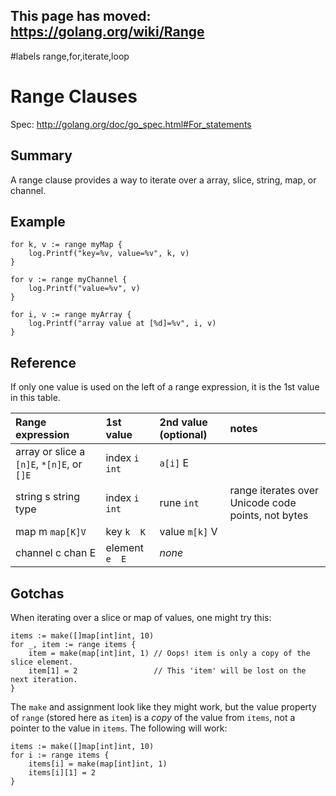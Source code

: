 ## This page has moved: https://golang.org/wiki/Range ##
#labels range,for,iterate,loop

# Range Clauses #

Spec: http://golang.org/doc/go_spec.html#For_statements

## Summary ##

A range clause provides a way to iterate over a array, slice, string, map, or channel.

## Example ##

```
for k, v := range myMap {
    log.Printf("key=%v, value=%v", k, v)
}

for v := range myChannel {
    log.Printf("value=%v", v)
}

for i, v := range myArray {
    log.Printf("array value at [%d]=%v", i, v)
}
```

## Reference ##

If only one value is used on the left of a range expression, it is the 1st value in this table.

| Range expression | 1st value | 2nd value (optional) | notes |
|:-----------------|:----------|:---------------------|:------|
| array or slice  a  `[n]E`, `*[n]E`, or `[]E`  | index    `i  int` |  `a[i]`       E |
| string          s  string type          | index    `i  int` |   rune  `int` | range iterates over Unicode code points, not bytes |
| map             m  `map[K]V`              | key      `k  K` | value  `m[k]`       V |
| channel         c  chan E               | element  `e  E` | _none_ |

## Gotchas ##

When iterating over a slice or map of values, one might try this:

```
items := make([]map[int]int, 10)
for _, item := range items {
	item = make(map[int]int, 1) // Oops! item is only a copy of the slice element.
	item[1] = 2                 // This 'item' will be lost on the next iteration.
}
```

The `make` and assignment look like they might work, but the value property of `range` (stored here as `item`) is a _copy_ of the value from `items`, not a pointer to the value in `items`. The following will work:

```
items := make([]map[int]int, 10)
for i := range items {
	items[i] = make(map[int]int, 1) 
	items[i][1] = 2
}
```